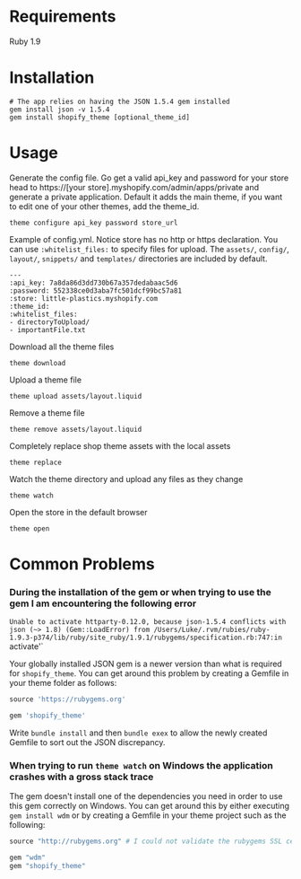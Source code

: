 # Requirements

Ruby 1.9

# Installation

````
# The app relies on having the JSON 1.5.4 gem installed
gem install json -v 1.5.4
gem install shopify_theme [optional_theme_id]
````

# Usage

Generate the config file. Go get a valid api_key and password for your store head to https://[your store].myshopify.com/admin/apps/private and generate a private application. Default it adds the main theme, if you want to edit one of your other themes, add the theme_id.

````
theme configure api_key password store_url
````

Example of config.yml. Notice store has no http or https declaration. You can
use `:whitelist_files:` to specify files for upload. The `assets/`, `config/`,
`layout/`, `snippets/` and `templates/` directories are included by default.

````
---
:api_key: 7a8da86d3dd730b67a357dedabaac5d6
:password: 552338ce0d3aba7fc501dcf99bc57a81
:store: little-plastics.myshopify.com
:theme_id:
:whitelist_files:
- directoryToUpload/
- importantFile.txt
````

Download all the theme files

````
theme download
````

Upload a theme file

````
theme upload assets/layout.liquid
````

Remove a theme file

````
theme remove assets/layout.liquid
````

Completely replace shop theme assets with the local assets

````
theme replace
````

Watch the theme directory and upload any files as they change

````
theme watch
````

Open the store in the default browser

````
theme open
````

# Common Problems

### During the installation of the gem or when trying to use the gem I am encountering the following error

`Unable to activate httparty-0.12.0, because json-1.5.4 conflicts with json (~> 1.8) (Gem::LoadError)
    from /Users/Luke/.rvm/rubies/ruby-1.9.3-p374/lib/ruby/site_ruby/1.9.1/rubygems/specification.rb:747:in `activate'`

Your globally installed JSON gem is a newer version than what is required for `shopify_theme`. You can get around this
problem by creating a Gemfile in your theme folder as follows:

```ruby
source 'https://rubygems.org'

gem 'shopify_theme'
```

Write `bundle install` and then `bundle exex` to allow the newly created Gemfile to sort out the JSON discrepancy.

### When trying to run `theme watch` on Windows the application crashes with a gross stack trace

The gem doesn't install one of the dependencies you need in order to use this gem correctly on Windows. You
can get around this by either executing `gem install wdm` or by creating a Gemfile in your theme project such
as the following:

```ruby
source "http://rubygems.org" # I could not validate the rubygems SSL certificate on Windows

gem "wdm"
gem "shopify_theme"
```
